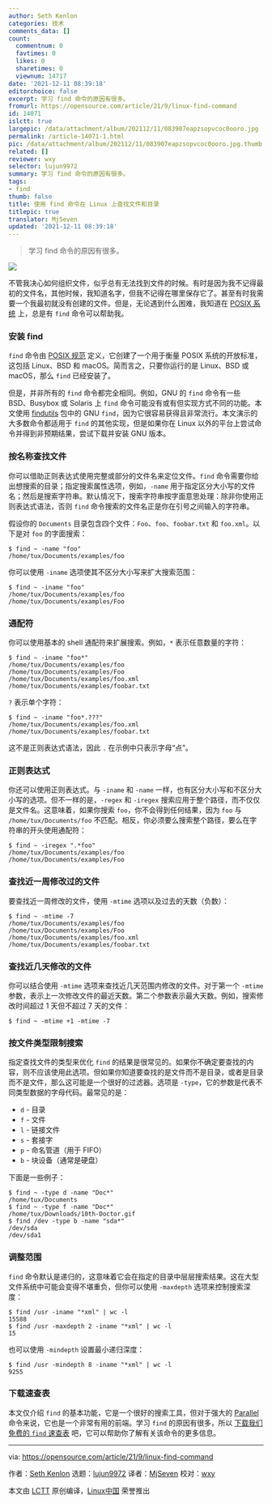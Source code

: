 ```yaml
---
author: Seth Kenlon
categories: 技术
comments_data: []
count:
  commentnum: 0
  favtimes: 0
  likes: 0
  sharetimes: 0
  viewnum: 14717
date: '2021-12-11 08:39:18'
editorchoice: false
excerpt: 学习 find 命令的原因有很多。
fromurl: https://opensource.com/article/21/9/linux-find-command
id: 14071
islctt: true
largepic: /data/attachment/album/202112/11/083907eapzsopvcoc0ooro.jpg
permalink: /article-14071-1.html
pic: /data/attachment/album/202112/11/083907eapzsopvcoc0ooro.jpg.thumb.jpg
related: []
reviewer: wxy
selector: lujun9972
summary: 学习 find 命令的原因有很多。
tags:
- find
thumb: false
title: 使用 find 命令在 Linux 上查找文件和目录
titlepic: true
translator: MjSeven
updated: '2021-12-11 08:39:18'
---
```



> 
> 学习 find 命令的原因有很多。
> 
> 
> 


![](/data/attachment/album/202112/11/083907eapzsopvcoc0ooro.jpg)


不管我决心如何组织文件，似乎总有无法找到文件的时候。有时是因为我不记得最初的文件名，其他时候，我知道名字，但我不记得在哪里保存它了。甚至有时我需要一个我最初就没有创建的文件。但是，无论遇到什么困难，我知道在 [POSIX 系统](https://opensource.com/article/19/7/what-posix-richard-stallman-explains) 上，总是有 `find` 命令可以帮助我。


### 安装 find


`find` 命令由 [POSIX 规范](https://pubs.opengroup.org/onlinepubs/9699919799.2018edition/) 定义，它创建了一个用于衡量 POSIX 系统的开放标准，这包括 Linux、BSD 和 macOS。简而言之，只要你运行的是 Linux、BSD 或 macOS，那么 `find` 已经安装了。


但是，并非所有的 `find` 命令都完全相同。例如，GNU 的 `find` 命令有一些 BSD、Busybox 或 Solaris 上 `find` 命令可能没有或有但实现方式不同的功能。本文使用 [findutils](https://www.gnu.org/software/findutils/) 包中的 GNU `find`，因为它很容易获得且非常流行。本文演示的大多数命令都适用于 `find` 的其他实现，但是如果你在 Linux 以外的平台上尝试命令并得到非预期结果，尝试下载并安装 GNU 版本。


### 按名称查找文件


你可以借助正则表达式使用完整或部分的文件名来定位文件。`find` 命令需要你给出想搜索的目录；指定搜索属性选项，例如，`-name` 用于指定区分大小写的文件名；然后是搜索字符串。默认情况下，搜索字符串按字面意思处理：除非你使用正则表达式语法，否则 `find` 命令搜索的文件名正是你在引号之间输入的字符串。


假设你的 `Documents` 目录包含四个文件：`Foo`、`foo`、`foobar.txt` 和 `foo.xml`。以下是对 `foo` 的字面搜索：



```
$ find ~ -name "foo"
/home/tux/Documents/examples/foo

```

你可以使用 `-iname` 选项使其不区分大小写来扩大搜索范围：



```
$ find ~ -iname "foo"
/home/tux/Documents/examples/foo
/home/tux/Documents/examples/Foo

```

### 通配符


你可以使用基本的 shell 通配符来扩展搜索。例如，`*` 表示任意数量的字符：



```
$ find ~ -iname "foo*"
/home/tux/Documents/examples/foo
/home/tux/Documents/examples/Foo
/home/tux/Documents/examples/foo.xml
/home/tux/Documents/examples/foobar.txt

```

`?` 表示单个字符：



```
$ find ~ -iname "foo*.???"
/home/tux/Documents/examples/foo.xml
/home/tux/Documents/examples/foobar.txt

```

这不是正则表达式语法，因此 `.` 在示例中只表示字母“点”。


### 正则表达式


你还可以使用正则表达式。与 `-iname` 和 `-name` 一样，也有区分大小写和不区分大小写的选项。但不一样的是，`-regex` 和 `-iregex` 搜索应用于整个路径，而不仅仅是文件名。这意味着，如果你搜索 `foo`，你不会得到任何结果，因为 `foo` 与 `/home/tux/Documents/foo` 不匹配。相反，你必须要么搜索整个路径，要么在字符串的开头使用通配符：



```
$ find ~ -iregex ".*foo"
/home/tux/Documents/examples/foo
/home/tux/Documents/examples/Foo

```

### 查找近一周修改过的文件


要查找近一周修改的文件，使用 `-mtime` 选项以及过去的天数（负数）：



```
$ find ~ -mtime -7
/home/tux/Documents/examples/foo
/home/tux/Documents/examples/Foo
/home/tux/Documents/examples/foo.xml
/home/tux/Documents/examples/foobar.txt

```

### 查找近几天修改的文件


你可以结合使用 `-mtime` 选项来查找近几天范围内修改的文件。对于第一个 `-mtime` 参数，表示上一次修改文件的最近天数。第二个参数表示最大天数。例如，搜索修改时间超过 1 天但不超过 7 天的文件：



```
$ find ~ -mtime +1 -mtime -7

```

### 按文件类型限制搜索


指定查找文件的类型来优化 `find` 的结果是很常见的。如果你不确定要查找的内容，则不应该使用此选项。但如果你知道要查找的是文件而不是目录，或者是目录而不是文件，那么这可能是一个很好的过滤器。选项是 `-type`，它的参数是代表不同类型数据的字母代码。最常见的是：


* `d` - 目录
* `f` - 文件
* `l` - 链接文件
* `s` - 套接字
* `p` - 命名管道（用于 FIFO）
* `b` - 块设备（通常是硬盘）


下面是一些例子：



```
$ find ~ -type d -name "Doc*"
/home/tux/Documents
$ find ~ -type f -name "Doc*"
/home/tux/Downloads/10th-Doctor.gif
$ find /dev -type b -name "sda*"
/dev/sda
/dev/sda1

```

### 调整范围


`find` 命令默认是递归的，这意味着它会在指定的目录中层层搜索结果。这在大型文件系统中可能会变得不堪重负，但你可以使用 `-maxdepth` 选项来控制搜索深度：



```
$ find /usr -iname "*xml" | wc -l
15588
$ find /usr -maxdepth 2 -iname "*xml" | wc -l
15

```

也可以使用 `-mindepth` 设置最小递归深度：



```
$ find /usr -mindepth 8 -iname "*xml" | wc -l
9255

```

### 下载速查表


本文仅介绍 `find` 的基本功能，它是一个很好的搜索工具，但对于强大的 [Parallel](https://opensource.com/article/18/5/gnu-parallel) 命令来说，它也是一个非常有用的前端。学习 `find` 的原因有很多，所以 [下载我们免费的 `find` 速查表](https://opensource.com/downloads/linux-find-cheat-sheet) 吧，它可以帮助你了解有关该命令的更多信息。




---


via: <https://opensource.com/article/21/9/linux-find-command>


作者：[Seth Kenlon](https://opensource.com/users/seth) 选题：[lujun9972](https://github.com/lujun9972) 译者：[MjSeven](https://github.com/MjSeven) 校对：[wxy](https://github.com/wxy)


本文由 [LCTT](https://github.com/LCTT/TranslateProject) 原创编译，[Linux中国](https://linux.cn/) 荣誉推出